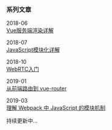 ### 系列文章
2018-06   
[Vue服务端渲染详解](https://github.com/zhijs/blog/blob/master/2018-06/src/README.md)  

2018-07  
[JavaScript模块化详解](https://github.com/zhijs/blog/blob/master/2018-07/src/Javascript%E6%A8%A1%E5%9D%97%E5%8C%96%E8%AF%A6%E8%A7%A3.md)  

2018-10  
[WebRTC入门](https://github.com/zhijs/blog/blob/master/2018-10/src/webRTC%E5%85%A5%E9%97%A8.md)  

2019-01  
[从前端路由到 vue-router](https://github.com/zhijs/blog/blob/master/2019-01/src/前端路由.md)

2019-03  
[理解 Webpack 中 JavaScript 的模块机制](https://github.com/zhijs/blog/blob/master/2019-03/src/README.md)  
  

持续更新中...
